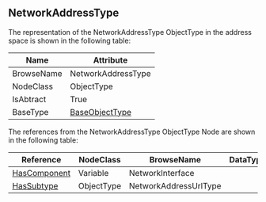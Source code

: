 <!-- objecttype -->
## NetworkAddressType
The representation of the NetworkAddressType ObjectType in the address space is shown in the following table:  

|Name|Attribute|
|---|---|
|BrowseName|NetworkAddressType|
|NodeClass|ObjectType|
|IsAbtract|True|
|BaseType|[BaseObjectType](../../../Part5/ObjectTypes/BaseObjectType/readme.md)|

The references from the NetworkAddressType ObjectType Node are shown in the following table:  

|Reference|NodeClass|BrowseName|DataType|TypeDefinition|ModellingRule|
|---|---|---|---|---|---|
|[HasComponent](../../../Part3/ReferenceTypes/HasComponent/readme.md)|Variable|NetworkInterface||[BaseDataVariableType](../../Part5/VariableTypes/BaseDataVariableType/readme.md)|[Mandatory](../../Objects/Mandatory/readme.md)|
|[HasSubtype](../../../Part3/ReferenceTypes/HasSubtype/readme.md)|ObjectType|NetworkAddressUrlType||||

